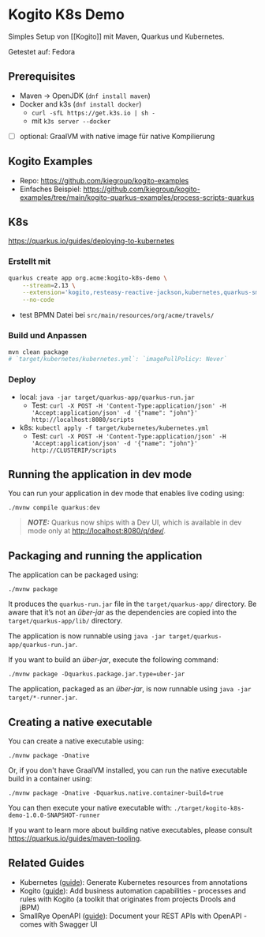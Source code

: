 # Kogito K8s Demo

Simples Setup von [[Kogito]] mit Maven, Quarkus und Kubernetes.

Getestet auf: Fedora

## Prerequisites

- Maven -> OpenJDK (`dnf install maven`)
- Docker and k3s (`dnf install docker`)
	- `curl -sfL https://get.k3s.io | sh -`
	- mit `k3s server --docker`
- [ ] optional: GraalVM with native image für native Kompilierung

## Kogito Examples

- Repo: <https://github.com/kiegroup/kogito-examples>
- Einfaches Beispiel: <https://github.com/kiegroup/kogito-examples/tree/main/kogito-quarkus-examples/process-scripts-quarkus>

## K8s

<https://quarkus.io/guides/deploying-to-kubernetes>

### Erstellt mit

```bash
quarkus create app org.acme:kogito-k8s-demo \
    --stream=2.13 \
    --extension='kogito,resteasy-reactive-jackson,kubernetes,quarkus-smallrye-openapi,container-image-docker' \
    --no-code
```

- test BPMN Datei bei `src/main/resources/org/acme/travels/`

### Build und Anpassen

```bash
mvn clean package
# `target/kubernetes/kubernetes.yml`: `imagePullPolicy: Never`
```

### Deploy

- local: `java -jar target/quarkus-app/quarkus-run.jar`
	- Test: `curl -X POST -H 'Content-Type:application/json' -H 'Accept:application/json' -d '{"name": "john"}' http://localhost:8080/scripts`
- k8s: `kubectl apply -f target/kubernetes/kubernetes.yml`
	- Test: `curl -X POST -H 'Content-Type:application/json' -H 'Accept:application/json' -d '{"name": "john"}' http://CLUSTERIP/scripts`

## Running the application in dev mode

You can run your application in dev mode that enables live coding using:

```shell script
./mvnw compile quarkus:dev
```

> **_NOTE:_**  Quarkus now ships with a Dev UI, which is available in dev mode only at <http://localhost:8080/q/dev/>.

## Packaging and running the application

The application can be packaged using:

```shell script
./mvnw package
```

It produces the `quarkus-run.jar` file in the `target/quarkus-app/` directory.
Be aware that it’s not an _über-jar_ as the dependencies are copied into the `target/quarkus-app/lib/` directory.

The application is now runnable using `java -jar target/quarkus-app/quarkus-run.jar`.

If you want to build an _über-jar_, execute the following command:

```shell script
./mvnw package -Dquarkus.package.jar.type=uber-jar
```

The application, packaged as an _über-jar_, is now runnable using `java -jar target/*-runner.jar`.

## Creating a native executable

You can create a native executable using:

```shell script
./mvnw package -Dnative
```

Or, if you don't have GraalVM installed, you can run the native executable build in a container using:

```shell script
./mvnw package -Dnative -Dquarkus.native.container-build=true
```

You can then execute your native executable with: `./target/kogito-k8s-demo-1.0.0-SNAPSHOT-runner`

If you want to learn more about building native executables, please consult <https://quarkus.io/guides/maven-tooling>.

## Related Guides

- Kubernetes ([guide](https://quarkus.io/guides/kubernetes)): Generate Kubernetes resources from annotations
- Kogito ([guide](https://quarkus.io/guides/kogito)): Add business automation capabilities - processes and rules with Kogito (a toolkit that originates from projects Drools and jBPM)
- SmallRye OpenAPI ([guide](https://quarkus.io/guides/openapi-swaggerui)): Document your REST APIs with OpenAPI - comes with Swagger UI
